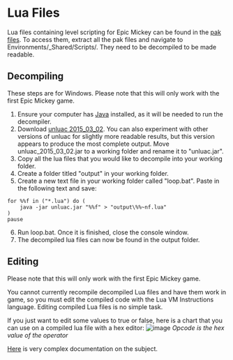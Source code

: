 # Lua Files

Lua files containing level scripting for Epic Mickey can be found in the [pak files](./pak-files). To access them, extract all the pak files and navigate to Environments/_Shared/Scripts/. They need to be decompiled to be made readable.

## Decompiling
These steps are for Windows. Please note that this will only work with the first Epic Mickey game.
1. Ensure your computer has [Java](https://java.com/en/download/) installed, as it will be needed to run the decompiler.
2. Download [unluac 2015_03_02](https://sourceforge.net/projects/unluac/files/Unstable/unluac_2015_03_02.jar/download). You can also experiment with other versions of unluac for slightly more readable results, but this version appears to produce the most complete output. Move unluac_2015_03_02.jar to a working folder and rename it to "unluac.jar".
3. Copy all the lua files that you would like to decompile into your working folder.
4. Create a folder titled "output" in your working folder.
5. Create a new text file in your working folder called "loop.bat". Paste in the following text and save:
```
for %%f in ("*.lua") do (
    java -jar unluac.jar "%%f" > "output\%%~nf.lua"
)
pause
```
6. Run loop.bat. Once it is finished, close the console window.
7. The decompiled lua files can now be found in the output folder.

## Editing
Please note that this will only work with the first Epic Mickey game.

You cannot currently recompile decompiled Lua files and have them work in game, so you must edit the compiled code with the Lua VM Instructions language.
Editing compiled Lua files is no simple task.

If you just want to edit some values to true or false, here is a chart that you can use on a compiled lua file with a hex editor:
![image](https://user-images.githubusercontent.com/83473579/143671322-2b82000d-4197-4fd0-8a1f-3941120b0512.png)
*Opcode is the hex value of the operator*

[Here](http://underpop.free.fr/l/lua/docs/a-no-frills-introduction-to-lua-5.1-vm-instructions.pdf) is very complex documentation on the subject. 
